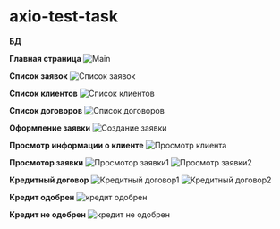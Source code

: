 # axio-test-task
**БД**


**Главная страница**
![Main](https://github.com/BlackVisionn/axio-test-task/assets/80592214/73a93ab7-ce7c-4802-b6b0-b5c564cb7a7c)


**Список заявок**
![Список заявок](https://github.com/BlackVisionn/axio-test-task/assets/80592214/2fd64e61-0fc0-4a4d-8e05-e0e55b04f8ae)


**Список клиентов**
![Список клиентов](https://github.com/BlackVisionn/axio-test-task/assets/80592214/31590cf0-1492-4151-b7b3-35089ffedd68)



**Список договоров**
![Список договоров](https://github.com/BlackVisionn/axio-test-task/assets/80592214/1cec8934-741f-4d4e-8b51-a7b1acdcfc03)



**Оформление заявки**
![Создание заявки](https://github.com/BlackVisionn/axio-test-task/assets/80592214/677fdd92-01c1-4ecc-8739-892ee00f623a)



**Просмотр информации о клиенте**
![Просмотр клиента](https://github.com/BlackVisionn/axio-test-task/assets/80592214/b0b3b282-a94e-48c5-b16e-a84e4d54d377)


**Просмотор заявки**
![Просмотор заявки1](https://github.com/BlackVisionn/axio-test-task/assets/80592214/7c074715-a44d-4312-ac34-1d08a8f708a7)
![Просмотр заявки2](https://github.com/BlackVisionn/axio-test-task/assets/80592214/d5258aa7-0a1a-4565-b31e-3c98d6ab0738)


**Кредитный договор**
![Кредитный договор1](https://github.com/BlackVisionn/axio-test-task/assets/80592214/f43c032b-f164-4c1f-85ba-32ce741df4b8)
![Кредитный договор2](https://github.com/BlackVisionn/axio-test-task/assets/80592214/ac5e91d0-df11-4835-9940-4f14ab0dcdd9)


**Кредит одобрен**
![кредит одобрен](https://github.com/BlackVisionn/axio-test-task/assets/80592214/3b91f519-85ac-48e6-b77b-27a04b51caf5)


**Кредит не одобрен**
![кредит не одобрен](https://github.com/BlackVisionn/axio-test-task/assets/80592214/ab55e9c2-6167-4a78-a13d-3fec3b0ded67)

